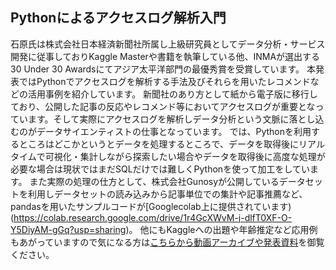 Pythonによるアクセスログ解析入門
---

石原氏は株式会社日本経済新聞社所属し上級研究員としてデータ分析・サービス開発に従事しておりKaggle Masterや書籍を執筆している他、INMAが選出する30 Under 30 Awardsにてアジア太平洋部門の最優秀賞を受賞しています。
本発表ではPythonでアクセスログを解析する手法及びそれらを用いたレコメンドなどの活用事例を紹介しています。
新聞社のあり方として紙から電子版に移行しており、公開した記事の反応やレコメンド等においてアクセスログが重要となっています。そして実際にアクセスログを解析しデータ分析という文脈に落とし込むのがデータサイエンティストの仕事となっています。
では、Pythonを利用するところはどこかというとデータを処理するところで、データを取得後にリアルタイムで可視化・集計しながら探索したい場合やデータを取得後に高度な処理が必要な場合は現状ではまだSQLだけでは難しくPythonを使って加工をしています。
また実際の処理の仕方として、株式会社Gunosyが公開しているデータセットを利用しデータセットの読み込みから記事単位での集計や記事推薦など、pandasを用いたサンプルコードが[Googlecolab上に提供されています)(https://colab.research.google.com/drive/1r4GcXWvM-j-dlfT0XF-O-Y5DiyAM-gGq?usp=sharing)。
他にもKaggleへの出題や年齢推定など応用例もあがっていますので気になる方は[こちらから動画アーカイブや発表資料](https://2021.pycon.jp/time-table/?id=269506)を御覧ください。
